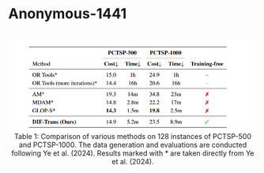 # Anonymous-1441

<br>

<div align=center><img src="figure_1.PNG" width="1000" /></div>

<div align="center">
Table 1: Comparison of various methods on 128 instances of PCTSP-500 and PCTSP-1000. The data generation and evaluations are conducted following Ye et al. (2024). Results marked with * are taken directly from Ye et al. (2024).
</div>




